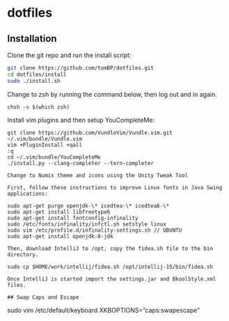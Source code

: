 # dotfiles

## Installation

Clone the git repo and run the install script:

```bash
git clone https://github.com/tomBP/dotfiles.git
cd dotfiles/install
sudo ./install.sh
```

Change to zsh by running the command below, then log out and in again.

```
chsh -s $(which zsh)
```

Install vim plugins and then setup YouCompleteMe:

```
git clone https://github.com/VundleVim/Vundle.vim.git ~/.vim/bundle/Vundle.vim
vim +PluginInstall +qall
:q
cd ~/.vim/bundle/YouCompleteMe
./install.py --clang-completer --tern-completer

Change to Numix theme and icons using the Unity Tweak Tool 

First, follow these instructions to improve Linux fonts in Java Swing applications:

sudo apt-get purge openjdk-\* icedtea-\* icedtea6-\*
sudo apt-get install libfreetype6
sudo apt-get install fontconfig-infinality
sudo /etc/fonts/infinality/infctl.sh setstyle linux
sudo vim /etc/profile.d/infinality-settings.sh // UBUNTU
sudo apt-get install openjdk-8-jdk

Then, download IntelliJ to /opt, copy the fidea.sh file to the bin directory. 

sudo cp $HOME/work/intellij/fidea.sh /opt/intellij-15/bin/fidea.sh

Once IntelliJ is started import the settings.jar and BkoolStyle.xml files. 

## Swap Caps and Escape

```
sudo vim /etc/default/keyboard
XKBOPTIONS=”caps:swapescape”
```
